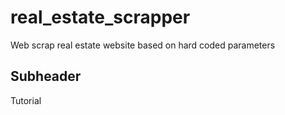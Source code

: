 # real_estate_scrapper
Web scrap real estate website based on hard coded parameters

## Subheader

Tutorial